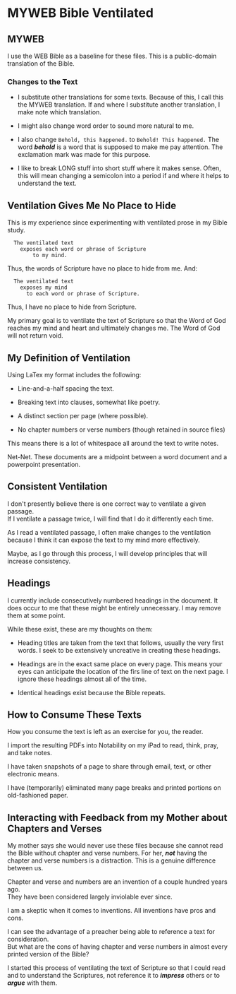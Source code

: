 # MYWEB Bible Ventilated

## MYWEB

I use the WEB Bible as a baseline for these files.
This is a public-domain translation of the Bible.

### Changes to the Text

- I substitute other translations for some texts.
Because of this, I call this the MYWEB translation.
If and where I substitute another translation,
I make note which translation.

- I might also change word order to sound more natural to me.

- I also change ``Behold, this happened.`` to ``Behold! This happened.``
The word ***behold*** is a word that is supposed to make me pay attention.
The exclamation mark was made for this purpose.

- I like to break LONG stuff into short stuff where it makes sense.
Often, this will mean changing a semicolon into a period
if and where it helps to understand the text.

## Ventilation Gives Me No Place to Hide

This is my experience since experimenting with ventilated prose in my Bible study.

```
  The ventilated text  
    exposes each word or phrase of Scripture  
        to my mind.
```

Thus, the words of Scripture have no place to hide from me.
And:

```
  The ventilated text  
    exposes my mind  
      to each word or phrase of Scripture.
```

Thus, I have no place to hide from Scripture.

My primary goal is to ventilate the text of Scripture
so that the Word of God reaches my mind and heart and ultimately changes me.
The Word of God will not return void.

## My Definition of Ventilation

Using LaTex my format includes the following:

- Line-and-a-half spacing the text.

- Breaking text into clauses, somewhat like poetry.

- A distinct section per page (where possible).

- No chapter numbers or verse numbers (though retained in source files)

This means there is a lot of whitespace all around the text to write notes.

Net-Net.
These documents are a midpoint between a word document and a powerpoint
presentation.

## Consistent Ventilation

I don't presently believe there is one correct way to ventilate a given passage.  
If I ventilate a passage twice, I will find that I do it differently each time.

As I read a ventilated passage,
I often make changes to the ventilation
because I think it can expose the text to my mind more effectively.

Maybe,
as I go through this process,
I will develop principles that will increase consistency.

## Headings

I currently include consecutively numbered headings in the document.
It does occur to me that these might be entirely unnecessary.
I may remove them at some point.

While these exist, these are my thoughts on them:

- Heading titles are taken from the text that follows,
  usually the very first words.
  I seek to be extensively uncreative in creating these headings.

- Headings are in the exact same place on every page.
  This means your eyes can anticipate the location of the firs line of text
  on the next page.
  I ignore these headings almost all of the time.

- Identical headings exist because the Bible repeats.

## How to Consume These Texts

How you consume the text is left as an exercise for you, the reader.

I import the resulting PDFs into Notability on my iPad
to read, think, pray, and take notes.

I have taken snapshots of a page to share
through email, text, or other electronic means.

I have (temporarily) eliminated many page breaks
and printed portions on old-fashioned paper.

## Interacting with Feedback from my Mother about Chapters and Verses

My mother says she would never use these files
because she cannot read the Bible without chapter and verse numbers.
For her, ***not*** having the chapter and verse numbers is a distraction.
This is a genuine difference between us.

Chapter and verse and numbers are an invention of a couple hundred years ago.  
They have been considered largely inviolable ever since.

I am a skeptic when it comes to inventions.
All inventions have pros and cons.  

I can see the advantage of a preacher being able to reference a text for consideration.  
But what are the cons of having chapter and verse numbers
in almost every printed version of the Bible?

I started this process of ventilating the text of Scripture so that I could read and to understand the Scriptures,
not reference it to ***impress*** others or to ***argue*** with them.
